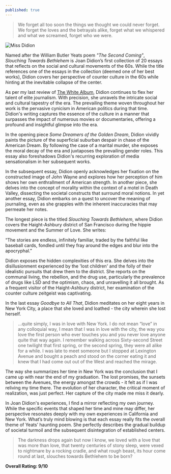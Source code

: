```yaml
---
published: true
---
```

> We forget all too soon the things we thought we could never forget. We forget the loves and the betrayals alike, forget what we whispered and what we screamed, forget who we were.

![Miss Didion](https://www.saturdayeveningpost.com/wp-content/uploads/satevepost/2017-06-13-joan-didion.jpg)

Named after the William Butler Yeats poem _"The Second Coming"_, _Slouching Towards Bethlehem_ is Joan Didion’s first collection of 20 essays that reflects on the social and cultural movements of the 60s. While the title references one of the essays in the collection (deemed one of her best works), Didion covers her perspective of counter culture in the 60s while hinting at the inevitable collapse of the center.

As per my last review of [The White Album](https://jinsung-kim.github.io/The-White-Album/), Didion continues to flex her talent of elite journalism. With precision, she unravels the intricate social and cultural tapestry of the era. The prevailing theme woven throughout her work is the pervasive cynicism in American politics during that time. Didion's writing captures the essence of the culture in a manner that surpasses the impact of numerous movies or documentaries, offering a profound and insightful glimpse into the era.

In the opening piece _Some Dreamers of the Golden Dream_, Didion vividly paints the picture of the superficial suburban despair in chase of the American Dream. By following the case of a marital murder, she exposes the moral decay of the era and juxtaposes the prevailing gender roles. This essay also foreshadows Didion's recurring exploration of media sensationalism in her subsequent works.

In the subsequent essay, Didion openly acknowledges her fixation on the constructed image of John Wayne and explores how her perception of him shows her own enthrallment of American strength. In another piece, she delves into the concept of morality within the context of a motel in Death Valley, dissecting the societal constructs that surround moral notions. In yet another essay, Didion embarks on a quest to uncover the meaning of journaling, even as she grapples with the inherent inaccuracies that may permeate her notes.

The longest piece is the titled _Slouching Towards Bethlehem_, where Didion covers the Haight-Ashbury district of San Francisco during the hippie movement and the Summer of Love. She writes:

“The stories are endless, infinitely familiar, traded by the faithful like baseball cards, fondled until they fray around the edges and blur into the apocryphal.”

Didion exposes the hidden complexities of this era. She delves into the disillusionment experienced by the 'lost children' and the folly of their idealistic pursuits that drew them to the district. She reports on the communal living, the rebellion, and the drug use, particularly the prevalence of drugs like LSD and the optimism, chaos, and unravelling it all brought. As a frequent visitor of the Haight-Ashbury district, her examination of the counter culture zeitgeist was captivating.

In the last essay _Goodbye to All That_, Didion meditates on her eight years in New York City, a place that she loved and loathed - the city wherein she lost herself.

> ...quite simply, I was in love with New York. I do not mean “love” in any colloquial way, I mean that I was in love with the city, the way you love the first person who ever touches you and you never love anyone quite that way again. I remember walking across Sixty-second Street one twilight that first spring, or the second spring, they were all alike for a while. I was late to meet someone but I stopped at Lexington Avenue and bought a peach and stood on the corner eating it and knew that I had come out out of the West and reached the mirage.

The way she summarizes her time in New York was the conclusion that I came up with near the end of my graduation. The lost promises, the sunsets between the Avenues, the energy amongst the crowds - it felt as if I was reliving my time there. The evolution of her character, the critical moment of realization, was just perfect. Her capture of the city made me miss it dearly.

In Joan Didion's experiences, I find a mirror reflecting my own journey. While the specific events that shaped her time and mine may differ, her perspective resonates deeply with my own experiences in California and New York. What’s truly mind blowing is that each essay really fits the overall theme of Yeats’ haunting poem. She perfectly describes the gradual buildup of societal turmoil and the subsequent disintegration of established centers.

> The darkness drops again but now I know, we loved with a love that was more than love, that twenty centuries of stony sleep, were vexed to nightmare by a rocking cradle, and what rough beast, its hour come round at last, slouches towards Bethlehem to be born?

**Overall Rating: 9/10**
